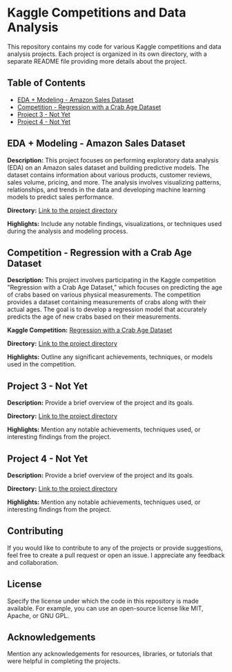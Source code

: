 # Kaggle Competitions and Data Analysis

This repository contains my code for various Kaggle competitions and data analysis projects. Each project is organized in its own directory, with a separate README file providing more details about the project.

## Table of Contents

- [EDA + Modeling - Amazon Sales Dataset](#eda--modeling---amazon-sales-dataset)
- [Competition - Regression with a Crab Age Dataset](#competition---regression-with-a-crab-age-dataset)
- [Project 3 - Not Yet](#project-3---not-yet)
- [Project 4 - Not Yet](#project-4---not-yet)

## EDA + Modeling - Amazon Sales Dataset

**Description:** This project focuses on performing exploratory data analysis (EDA) on an Amazon sales dataset and building predictive models. The dataset contains information about various products, customer reviews, sales volume, pricing, and more. The analysis involves visualizing patterns, relationships, and trends in the data and developing machine learning models to predict sales performance.

**Directory:** [Link to the project directory](/projects/eda-modeling-amazon-sales-dataset)

**Highlights:** Include any notable findings, visualizations, or techniques used during the analysis and modeling process.

## Competition - Regression with a Crab Age Dataset

**Description:** This project involves participating in the Kaggle competition "Regression with a Crab Age Dataset," which focuses on predicting the age of crabs based on various physical measurements. The competition provides a dataset containing measurements of crabs along with their actual ages. The goal is to develop a regression model that accurately predicts the age of new crabs based on their measurements.

**Kaggle Competition:** [Regression with a Crab Age Dataset](https://www.kaggle.com/c/regression-with-a-crab-age-dataset)

**Directory:** [Link to the project directory](/projects/competition-regression-crab-age-dataset)

**Highlights:** Outline any significant achievements, techniques, or models used in the competition.

## Project 3 - Not Yet

**Description:** Provide a brief overview of the project and its goals.

**Directory:** [Link to the project directory](/projects/project-3)

**Highlights:** Mention any notable achievements, techniques used, or interesting findings from the project.

## Project 4 - Not Yet

**Description:** Provide a brief overview of the project and its goals.

**Directory:** [Link to the project directory](/projects/project-4)

**Highlights:** Mention any notable achievements, techniques used, or interesting findings from the project.

## Contributing

If you would like to contribute to any of the projects or provide suggestions, feel free to create a pull request or open an issue. I appreciate any feedback and collaboration.

## License

Specify the license under which the code in this repository is made available. For example, you can use an open-source license like MIT, Apache, or GNU GPL.

## Acknowledgements

Mention any acknowledgements for resources, libraries, or tutorials that were helpful in completing the projects.
